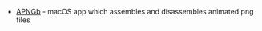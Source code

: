 - [APNGb](https://github.com/shgodoroja/APNGb) - macOS app which assembles and disassembles animated png files
